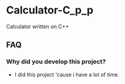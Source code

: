 # Calculator-C_p_p
Calculator written on C++

## FAQ

### Why did you develop this project?
- I did this project 'cause i have a lot of time.
